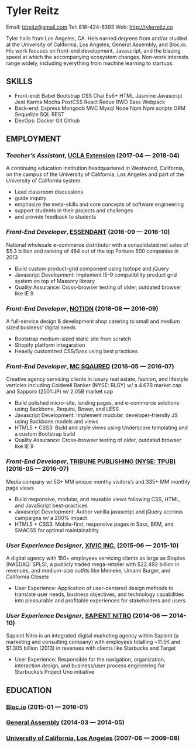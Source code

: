 Tyler Reitz
============
Email: tdreitz@gmail.com
Tel: 818-424-6393
Web: http://tylerreitz.co

Tyler hails from Los Angeles, CA. He’s earned degrees from and/or studied at the University of California, Los Angeles, General Assembly, and Bloc.io. His work focuses on front-end development, Javascript, and the blazing speed at which the accompanying ecosystem changes. Non-work interests range widely, including everything from machine learning to startups.

## SKILLS

  - Front-end: Babel Bootstrap CSS Chai Es6+ HTML Jasmine Javascript Jest Karma Mocha PostCSS React Redux RWD Sass Webpack 
  - Back-end: Express Mongodb MVC Mysql Node Npm Npm scripts ORM Sequelize SQL REST 
  - DevOps: Docker Git Github 

## EMPLOYMENT

### *Teacher’s Assistant*, [UCLA Extension](https://codingbootcamp.uclaextension.edu/) (2017-04 — 2018-04)

A continuing education institution headquartered in Westwood, California, on the campus of the University of California, Los Angeles and part of the University of California system.
  - Lead classroom discussions
  - guide inquiry
  - emphasize the meta-skills and core concepts of software engineering
  - support students in their projects and challenges
  - and provide feedback to students

### *Front-End Developer*, [ESSENDANT](https://www.essendant.com/) (2016-09 — 2016-10)

National wholesale e-commerce distributor with a consolidated net sales of $5.3 billion and ranking of 484 out of the top Fortune 500 companies in 2013
  - Build custom product-grid component using Isotope and jQuery
  - Javascript Development: Implement IE-9 compatiblilty product grid system on top of Masonry library
  - Quality Assurance: Cross-browser testing of older, outdated browser like IE 9

### *Front-End Developer*, [NOTION](https://www.facebook.com/NotionCreativeAgency/) (2016-08 — 2016-09)

A full-service design & development shop catering to small and medium sized business’ digital needs
  - Bootstrap medium-sized static site from scratch
  - Shopify platform integaration
  - Heavily customized CSS/Sass using best practices

### *Front-End Developer*, [MC SQAURED](https://e-mc2.com/) (2016-05 — 2016-07)

Creative agency servicing clients in luxury real estate, fashion, and lifestyle verticles including Coldwell Banker (NYSE: RLGY) w/ a 4.67B market cap and Sapporo (2501:JP) w/ 2.05B market cap
  - Build polished micro-site, landing pages, and e-commerce solutions using Backbone, Require, Bower, and LESS
  - Javascript Development: Implement modular, developer-friendly JS using Backbone models and views
  - HTML5 + CSS3: Build and style views using Underscore templating and a custom Bootstrap build
  - Quality Assurance: Cross-browser testing of older, outdated browser like IE 9

### *Front-End Developer*, [TRIBUNE PUBLISHING (NYSE: TPUB)](https://e-mc2.com/) (2016-05 — 2016-07)

Media company w/ 53+ MM unique monthy visitors’s and 335+ MM monthly page views
  - Build responsive, modular, and reusable views following CSS, HTML, and JavaScript best-practices
  - Javascript Development: Author vanilla javascript and jQuery accross campaigns w/ a 200% impact
  - HTML5 + CSS3: Mobile-first, responsive pages in Sass, BEM, and SMACSS for optimal maintainablity

### *User Experience Designer*, [XIVIC INC.](http://www.xivic.com/) (2015-06 — 2015-10)

A digital agency with 150+ employees servicing clients as large as Staples (NASDAQ: SPLS), a publicly traded mega-retailer with $22.492 billion in revenues, and medium-size outfits like Meineke, Umami Burger, and California Closets
  - User Experience: Application of user-centered design methods to translate user needs, business objectives, and technology capabilities into pleasurable and profitable experiences for stakeholders and users

### *User Experience Designer*, [SAPIENT NITRO](http://www.sapientnitro.com/en-us.html) (2014-06 — 2014-10)

Sapient Nitro is an integrated digital marketing agency within Sapient (a marketing and consulting company)  with employees totalling ~11.5K and $1.305 billion (2013) in revenues with clients like Starbucks and Target
  - User Experience: Responsible for the navigation, organization, interaction design, and business/user process engineering for Starbucks’s Project Uno initiative




## EDUCATION

### [Bloc.io](http://bloc.io/) (2015-01 — 2016-01)



### [General Assembly](https://generalassemb.ly/) (2014-03 — 2014-05)



### [University of California, Los Angeles](http://www.ucla.edu/) (2007-06 — 2009-08)












